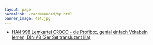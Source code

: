 ```yaml
---
layout: page
permalink: /recommended/hp.html
banner_image: 404.jpg
---
```


* [HAN 998 Lernkartei CROCO - die Profibox, genial einfach Vokabeln lernen, DIN A8 (2er Set transluzent lila)](https://amzn.to/38dT0Hk)